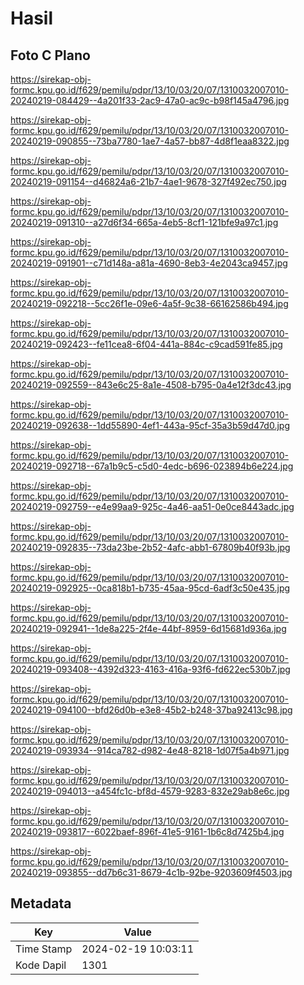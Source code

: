 # Hasil

## Foto C Plano

https://sirekap-obj-formc.kpu.go.id/f629/pemilu/pdpr/13/10/03/20/07/1310032007010-20240219-084429--4a201f33-2ac9-47a0-ac9c-b98f145a4796.jpg

https://sirekap-obj-formc.kpu.go.id/f629/pemilu/pdpr/13/10/03/20/07/1310032007010-20240219-090855--73ba7780-1ae7-4a57-bb87-4d8f1eaa8322.jpg

https://sirekap-obj-formc.kpu.go.id/f629/pemilu/pdpr/13/10/03/20/07/1310032007010-20240219-091154--d46824a6-21b7-4ae1-9678-327f492ec750.jpg

https://sirekap-obj-formc.kpu.go.id/f629/pemilu/pdpr/13/10/03/20/07/1310032007010-20240219-091310--a27d6f34-665a-4eb5-8cf1-121bfe9a97c1.jpg

https://sirekap-obj-formc.kpu.go.id/f629/pemilu/pdpr/13/10/03/20/07/1310032007010-20240219-091901--c71d148a-a81a-4690-8eb3-4e2043ca9457.jpg

https://sirekap-obj-formc.kpu.go.id/f629/pemilu/pdpr/13/10/03/20/07/1310032007010-20240219-092218--5cc26f1e-09e6-4a5f-9c38-66162586b494.jpg

https://sirekap-obj-formc.kpu.go.id/f629/pemilu/pdpr/13/10/03/20/07/1310032007010-20240219-092423--fe11cea8-6f04-441a-884c-c9cad591fe85.jpg

https://sirekap-obj-formc.kpu.go.id/f629/pemilu/pdpr/13/10/03/20/07/1310032007010-20240219-092559--843e6c25-8a1e-4508-b795-0a4e12f3dc43.jpg

https://sirekap-obj-formc.kpu.go.id/f629/pemilu/pdpr/13/10/03/20/07/1310032007010-20240219-092638--1dd55890-4ef1-443a-95cf-35a3b59d47d0.jpg

https://sirekap-obj-formc.kpu.go.id/f629/pemilu/pdpr/13/10/03/20/07/1310032007010-20240219-092718--67a1b9c5-c5d0-4edc-b696-023894b6e224.jpg

https://sirekap-obj-formc.kpu.go.id/f629/pemilu/pdpr/13/10/03/20/07/1310032007010-20240219-092759--e4e99aa9-925c-4a46-aa51-0e0ce8443adc.jpg

https://sirekap-obj-formc.kpu.go.id/f629/pemilu/pdpr/13/10/03/20/07/1310032007010-20240219-092835--73da23be-2b52-4afc-abb1-67809b40f93b.jpg

https://sirekap-obj-formc.kpu.go.id/f629/pemilu/pdpr/13/10/03/20/07/1310032007010-20240219-092925--0ca818b1-b735-45aa-95cd-6adf3c50e435.jpg

https://sirekap-obj-formc.kpu.go.id/f629/pemilu/pdpr/13/10/03/20/07/1310032007010-20240219-092941--1de8a225-2f4e-44bf-8959-6d15681d936a.jpg

https://sirekap-obj-formc.kpu.go.id/f629/pemilu/pdpr/13/10/03/20/07/1310032007010-20240219-093408--4392d323-4163-416a-93f6-fd622ec530b7.jpg

https://sirekap-obj-formc.kpu.go.id/f629/pemilu/pdpr/13/10/03/20/07/1310032007010-20240219-094100--bfd26d0b-e3e8-45b2-b248-37ba92413c98.jpg

https://sirekap-obj-formc.kpu.go.id/f629/pemilu/pdpr/13/10/03/20/07/1310032007010-20240219-093934--914ca782-d982-4e48-8218-1d07f5a4b971.jpg

https://sirekap-obj-formc.kpu.go.id/f629/pemilu/pdpr/13/10/03/20/07/1310032007010-20240219-094013--a454fc1c-bf8d-4579-9283-832e29ab8e6c.jpg

https://sirekap-obj-formc.kpu.go.id/f629/pemilu/pdpr/13/10/03/20/07/1310032007010-20240219-093817--6022baef-896f-41e5-9161-1b6c8d7425b4.jpg

https://sirekap-obj-formc.kpu.go.id/f629/pemilu/pdpr/13/10/03/20/07/1310032007010-20240219-093855--dd7b6c31-8679-4c1b-92be-9203609f4503.jpg


## Metadata

| Key        | Value               |
| ---------- | ------------------- |
| Time Stamp | 2024-02-19 10:03:11 |
| Kode Dapil | 1301                |



